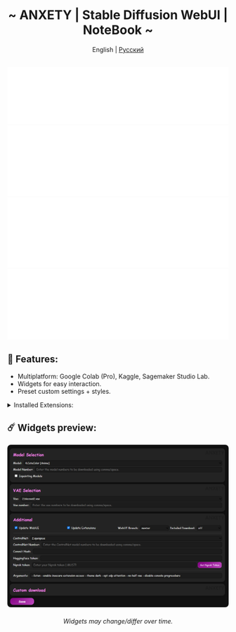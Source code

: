 <div align="center">

<h1 align="center">~ ANXETY | Stable Diffusion WebUI | NoteBook ~</h1>

English | [Русский ](./README-ru_RU.md)

</div>


<div align="center">
	</br>
	<a href="https://lookup.guru/565783561878372352">
		<img src="/SVG/en/discord-en.svg" width="800" height="130" alt="discord">
	</a>
	<a href="https://studiolab.sagemaker.aws/import/github/anxety-solo/sd-webui-sagemaker/blob/main/notebooks/en/anxety-sdw_en.ipynb">
		<img src="/SVG/en/sagemaker-en.svg" width="800" height="160" alt="sagemaker">
	</a>
	<a href="https://www.kaggle.com/anxetysolo/anxety-sdw-en">
		<img src="/SVG/en/kaggle-en.svg" width="800" height="160" alt="kaggle">
	</a>
      <a href="https://colab.research.google.com/drive/1xVRHNi0_5Vi4s3H0ps8hVncMxEKFGWUp">
		<img src="/SVG/en/colab-en.svg" width="800" height="160" alt="colab">
	</a>
	</br>
</div>


## 🌟 Features:
  - Multiplatform: Google Colab (Pro), Kaggle, Sagemaker Studio Lab.
  - Widgets for easy interaction.
  - Preset custom settings + styles.


<details>
<summary>Installed Extensions:</summary>

- [Config-Presets](https://github.com/Zyin055/Config-Presets)
- [Umi-AI-Wildcards](https://github.com/Tsukreya/Umi-AI-Wildcards)
- [additional-networks](https://github.com/kohya-ss/sd-webui-additional-networks)
- [adetailer](https://github.com/Bing-su/adetailer)
- [aspect-ratio-helper](https://github.com/thomasasfk/sd-webui-aspect-ratio-helper)
- [batchlinks](https://github.com/etherealxx/batchlinks-webui)
- [canvas-zoom](https://github.com/richrobber2/canvas-zoom)
- [cattpuccin](https://github.com/catppuccin/stable-diffusion-webui)
- [ControlNet](https://github.com/Mikubill/sd-webui-controlnet)
- [infinite-image-browsing](https://github.com/zanllp/sd-webui-infinite-image-browsing)
- [lora-block-weight](https://github.com/hako-mikan/sd-webui-lora-block-weight)
- [ncpt_colab_timer](https://github.com/NoCrypt/ncpt_colab_timer) - edited by me
- [neutral-prompt](https://github.com/ljleb/sd-webui-neutral-prompt)
- [regional-prompter](https://github.com/hako-mikan/sd-webui-regional-prompter)
- [state](https://github.com/ilian6806/stable-diffusion-webui-state)
- [supermerger](https://github.com/hako-mikan/sd-webui-supermerger)
- [tag-complete](https://github.com/DominikDoom/a1111-sd-webui-tagcomplete)
- [wd14-tagger](https://github.com/picobyte/stable-diffusion-webui-wd14-tagger)
- [sd-encrypt-image](https://github.com/viyiviyi/sd-encrypt-image) - new

</details>


## ☄️ Widgets preview:

<div align="center">

  ![Widgets](/img/en/ANRED_widgets_view_en.png)
  </br>
  <h6>Widgets may change/differ over time.</h6>
  
</div>